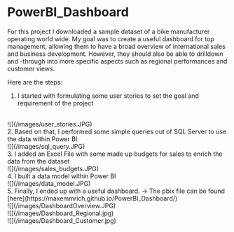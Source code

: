 # PowerBI_Dashboard

For this project I downloaded a sample dataset of a bike manufacturer operating world wide. My goal was to create a useful dashboard for top management, allowing them to have a broad overview of international sales and business development. However, they should also be able to drilldown and -through into more specific aspects such as regional performances and customer views.

Here are the steps:

1. I started with formulating some user stories to set the goal and requirement of the project
<br>
![](/images/user_stories.JPG)
<br>
2. Based on that, I performed some simple queries out of SQL Server to use the data within Power BI
<br>
![](/images/sql_query.JPG)
<br>
3. I added an Excel File with some made up budgets for sales to enrich the data from the dataset
<br>
![](/images/sales_budgets.JPG)
<br>
4. I built a data model within Power BI
<br>
![](/images/data_model.JPG)
<br>
5. Finally, I ended up with a useful dashboard. -> The pbix file can be found [here](https://maxemmrich.github.io/PowerBI_Dashboard/)
<br>
![](/images/DashboardOverview.JPG)
<br>
![](/images/Dashboard_Regional.jpg)
<br>
![](/images/Dashboard_Customer.jpg)
